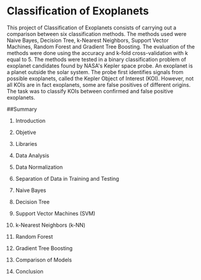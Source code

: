 # Classification of Exoplanets

This project of Classification of Exoplanets consists of carrying out a comparison between six classification methods. The methods used were Naive Bayes, Decision Tree, k-Nearest Neighbors, Support Vector Machines, Random Forest and Gradient Tree Boosting. The evaluation of the methods were done using the accuracy and k-fold cross-validation with k equal to 5. The methods were tested in a binary classification problem of exoplanet candidates found by NASA's Kepler space probe. An exoplanet is a planet outside the solar system. The probe first identifies signals from possible exoplanets, called the Kepler Object of Interest (KOI). However, not all KOIs are in fact exoplanets, some are false positives of different origins. The task was to classify KOIs between confirmed and false positive exoplanets.



##Summary

1. Introduction

2. Objetive

3. Libraries

4. Data Analysis

5. Data Normalization

6. Separation of Data in Training and Testing

7. Naive Bayes

8. Decision Tree

9. Support Vector Machines (SVM)

10. k-Nearest Neighbors (k-NN)

11. Random Forest

12. Gradient Tree Boosting

13. Comparison of Models

14. Conclusion
